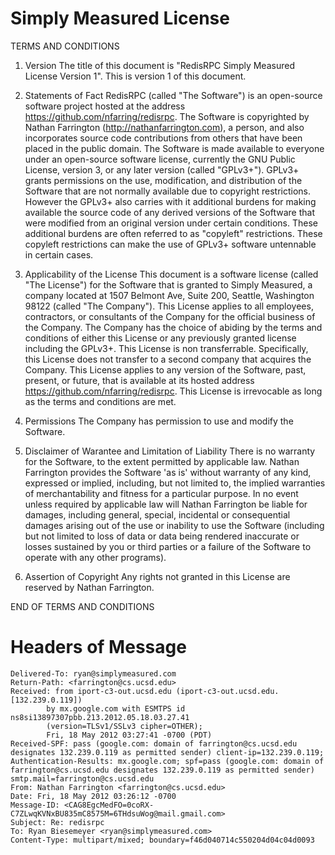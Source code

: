 Simply Measured License
=======================

TERMS AND CONDITIONS

1. Version
The title of this document is "RedisRPC Simply Measured License Version 1". This is version 1 of this document.

2. Statements of Fact
RedisRPC (called "The Software") is an open-source software project hosted at the address https://github.com/nfarring/redisrpc. The Software is copyrighted by Nathan Farrington (http://nathanfarrington.com), a person, and also incorporates source code contributions from others that have been placed in the public domain. The Software is made available to everyone under an open-source software license, currently the GNU Public License, version 3, or any later version (called "GPLv3+"). GPLv3+ grants permissions on the use, modification, and distribution of the Software that are not normally available due to copyright restrictions. However the GPLv3+ also carries with it additional burdens for making available the source code of any derived versions of the Software that were modified from an original version under certain conditions. These additional burdens are often referred to as "copyleft" restrictions. These copyleft restrictions can make the use of GPLv3+ software untennable in certain cases.

3. Applicability of the License
This document is a software license (called "The License") for the Software that is granted to Simply Measured, a company located at 1507 Belmont Ave, Suite 200, Seattle, Washington 98122 (called "The Company"). This License applies to all employees, contractors, or consultants of the Company for the official business of the Company. The Company has the choice of abiding by the terms and conditions of either this License or any previously granted license including the GPLv3+. This License is non transferrable. Specifically, this License does not transfer to a second company that acquires the Company. This License applies to any version of the Software, past, present, or future, that is available at its hosted address https://github.com/nfarring/redisrpc. This License is irrevocable as long as the terms and conditions are met.

4. Permissions
The Company has permission to use and modify the Software.

5. Disclaimer of Warantee and Limitation of Liability
There is no warranty for the Software, to the extent permitted by applicable law. Nathan Farrington provides the Software 'as is' without warranty of any kind, expressed or implied, including, but not limited to, the implied warranties of merchantability and fitness for a particular purpose. In no event unless required by applicable law will Nathan Farrington be liable for damages, including general, special, incidental or consequential damages arising out of the use or inability to use the Software (including but not limited to loss of data or data being rendered inaccurate or losses sustained by you or third parties or a failure of the Software to operate with any other programs).

6. Assertion of Copyright
Any rights not granted in this License are reserved by Nathan Farrington.

END OF TERMS AND CONDITIONS

Headers of Message
==================

```
Delivered-To: ryan@simplymeasured.com
Return-Path: <farrington@cs.ucsd.edu>
Received: from iport-c3-out.ucsd.edu (iport-c3-out.ucsd.edu. [132.239.0.119])
        by mx.google.com with ESMTPS id ns8si13897307pbb.213.2012.05.18.03.27.41
        (version=TLSv1/SSLv3 cipher=OTHER);
        Fri, 18 May 2012 03:27:41 -0700 (PDT)
Received-SPF: pass (google.com: domain of farrington@cs.ucsd.edu designates 132.239.0.119 as permitted sender) client-ip=132.239.0.119;
Authentication-Results: mx.google.com; spf=pass (google.com: domain of farrington@cs.ucsd.edu designates 132.239.0.119 as permitted sender) smtp.mail=farrington@cs.ucsd.edu
From: Nathan Farrington <farrington@cs.ucsd.edu>
Date: Fri, 18 May 2012 03:26:12 -0700
Message-ID: <CAG8EgcMedFO=0coRX-C7ZLwqKVNxBU835mC8575M=6THdsuWog@mail.gmail.com>
Subject: Re: redisrpc
To: Ryan Biesemeyer <ryan@simplymeasured.com>
Content-Type: multipart/mixed; boundary=f46d040714c550204d04c04d0093
```